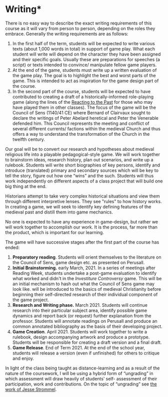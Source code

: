 # Writing\*

There is no easy way to describe the exact writing requirements of this course as it will vary from person to person, depending on the roles they embrace. Generally the writing requirements are as follows:&#x20;

1. In the first half of the term, students will be expected to write various texts (about 1,000 words in total) in support of game play. What each student will write will depend on the character they have been assigned and their specific goals. Usually these are preparations for speeches (a script) or texts intended to convince/ manipulate fellow game players.&#x20;
2. At the end of the game, students must write up a written evaluation of the game play. The goal is to highlight the best and worst parts of the game. This is intended to act as inspiration for the game design part of the course.&#x20;
3. In the second part of the course, students will be expected to have contributed to creating a draft of a historically-informed role-playing game (along the lines of the [Reacting to the Past](https://reacting.barnard.edu/) for those who may have played them in other classes). The focus of the game will be the Council of Sens (1140/41 CE) where Bernard of Clairvaux sought to declare the writings of Peter Abelard heretical and Peter the Venerable defended him. This Council represents the meeting and conflict of several different currents/ factions within the medieval Church and thus offers a way to understand the transformation of the Church in the twelfth century.&#x20;

Our goal will be to convert our research and hypotheses about medieval religious life into a playable pedagogical-style game. We will work together to brainstorm ideas, research history, plan out scenarios, and write up a rulebook. Students will write short biographies of key persons, identify and introduce (translated) primary and secondary sources which will be key to tell the story, figure out how one “wins” and the such. Students will thus work independently on different aspects of a class project that will build one big thing at the end.

Historians attempt to take very complex historical situations and view them through different interpretive lenses. They see "rules" to how history works. In creating a game, we will seek to identify key defining features of the medieval past and distill them into game mechanics.

No one is expected to have any experience in game-design, but rather we will work together to accomplish our work. It is the process, far more than the product, which is important for our learning.

The game will have successive stages after the first part of the course has ended:

1. **Preparatory reading**. Students will orient themselves to the literature on the Council of Sens, game design etc. as presented on Perusall.&#x20;
2. **Initial Brainstorming.** early March, 2021. In a series of meetings after Reading Week, students undertake a post-game evaluation to identify what worked and didn't in the _Investiture Controversy_ game. This will be an initial mechanism to hash out what the Council of Sens game may look like.  will be introduced to the basics of medieval Christianity before beginning their self-directed research of their individual component of the game project.
3. **Research and Writing phase.** March 2021. Students will continue research into their particular subject area, identify possible game dynamics and report back (or request) further explanation from the professor. Students will annotate readings on Perusall and produce an common annotated bibliography as the basis of their developing project.
4. **Game Creation**. April 2021. Students will work together to write a rulebook, design accompanying artwork and produce a prototype. Students will be responsible for creating a draft version and a final draft.
5. **Game Release**. End of Term 2021. At the end of the school year, students will release a version (even if unfinished) for others to critique and enjoy.

In light of the class being taught as distance-learning and as a result of the nature of the coursework, I will be using a hybrid form of “ungrading” in which assessment will draw heavily of students’ self- assessment of their participation, work and contributions. On the topic of “ungrading” see [the work of Jesse Strommel](https://www.jessestommel.com/ungrading-an-faq/).&#x20;
